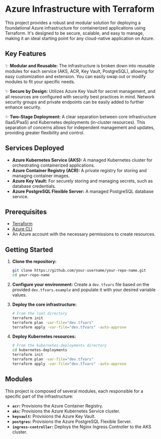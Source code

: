 # Azure Infrastructure with Terraform

This project provides a robust and modular solution for deploying a foundational Azure infrastructure for containerized applications using Terraform. It's designed to be secure, scalable, and easy to manage, making it an ideal starting point for any cloud-native application on Azure.

## Key Features

✨ **Modular and Reusable:** The infrastructure is broken down into reusable modules for each service (AKS, ACR, Key Vault, PostgreSQL), allowing for easy customization and extension. You can easily swap out or modify modules to fit your specific needs.

✨ **Secure by Design:** Utilizes Azure Key Vault for secret management, and all resources are configured with security best practices in mind. Network security groups and private endpoints can be easily added to further enhance security.

✨ **Two-Stage Deployment:** A clear separation between core infrastructure (IaaS/PaaS) and Kubernetes deployments (in-cluster resources). This separation of concerns allows for independent management and updates, providing greater flexibility and control.

## Services Deployed

*   **Azure Kubernetes Service (AKS):** A managed Kubernetes cluster for orchestrating containerized applications.
*   **Azure Container Registry (ACR):** A private registry for storing and managing container images.
*   **Azure Key Vault:** For securely storing and managing secrets, such as database credentials.
*   **Azure PostgreSQL Flexible Server:** A managed PostgreSQL database service.

## Prerequisites

*   [Terraform](https://learn.hashicorp.com/tutorials/terraform/install-cli)
*   [Azure CLI](https://docs.microsoft.com/en-us/cli/azure/install-azure-cli)
*   An Azure account with the necessary permissions to create resources.

## Getting Started

1.  **Clone the repository:**
    ```bash
    git clone https://github.com/your-username/your-repo-name.git
    cd your-repo-name
    ```

2.  **Configure your environment:**
    Create a `dev.tfvars` file based on the provided `dev.tfvars.example` and populate it with your desired variable values.

3.  **Deploy the core infrastructure:**
    ```bash
    # From the root directory
    terraform init
    terraform plan -var-file="dev.tfvars"
    terraform apply -var-file="dev.tfvars" -auto-approve
    ```

4.  **Deploy Kubernetes resources:**
    ```bash
    # From the kubernetes-deployments directory
    cd kubernetes-deployments
    terraform init
    terraform plan -var-file="dev.tfvars"
    terraform apply -var-file="dev.tfvars" -auto-approve
    ```

## Modules

This project is composed of several modules, each responsible for a specific part of the infrastructure:

*   **`acr`:** Provisions the Azure Container Registry.
*   **`aks`:** Provisions the Azure Kubernetes Service cluster.
*   **`keyvault`:** Provisions the Azure Key Vault.
*   **`postgres`:** Provisions the Azure PostgreSQL Flexible Server.
*   **`ingress-controller`:** Deploys the Nginx Ingress Controller to the AKS cluster.
